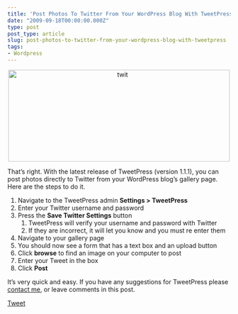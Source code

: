 ```yaml
---
title: 'Post Photos To Twitter From Your WordPress Blog With TweetPress'
date: "2009-09-18T00:00:00.000Z"
type: post 
post_type: article
slug: post-photos-to-twitter-from-your-wordpress-blog-with-tweetpress
tags: 
- Wordpress
---
```

<p style="text-align: center;">
  <img class="alignnone size-medium wp-image-507" title="twit" src="/uploads/2009/twit-500x207.png" alt="twit" width="500" height="207" />
</p>

<p style="text-align: left;">
  That&#8217;s right. With the latest release of TweetPress (version 1.1.1), you can post photos directly to Twitter from your WordPress blog&#8217;s gallery page. Here are the steps to do it.
</p>

  1. Navigate to the TweetPress admin **Settings > TweetPress**
  2. Enter your Twitter username and password
  3. Press the **Save Twitter Settings** button 
      1. TweetPress will verify your username and password with Twitter
      2. If they are incorrect, it will let you know and you must re enter them
  4. Navigate to your gallery page
  5. You should now see a form that has a text box and an upload button
  6. Click **browse** to find an image on your computer to post
  7. Enter your Tweet in the box
  8. Click **Post**

It&#8217;s very quick and easy. If you have any suggestions for TweetPress please [contact me][1], or leave comments in this post.

<div style="">
  <a href="http://twitter.com/share" class="twitter-share-button" data-count="horizontal" data-text="Post Photos To Twitter From Your WordPress Blog With TweetPress" data-url="http://brandontreb.com/post-photos-to-twitter-from-your-wordpress-blog-with-tweetpress"  data-via="brandontreb" data-related="brandontreb:">Tweet</a>
</div>

 [1]: http://brandontreb.com/contact-me/
